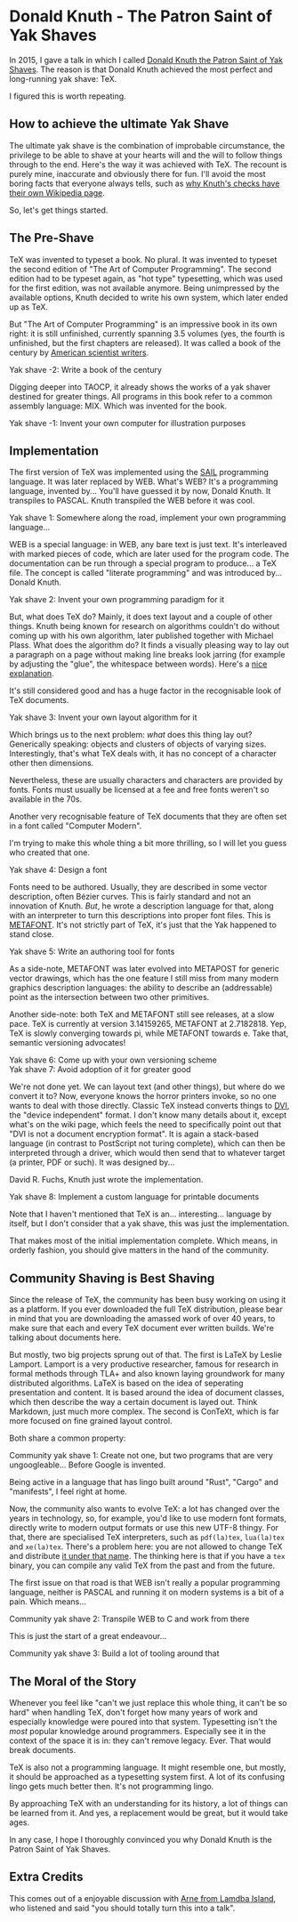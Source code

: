 # Donald Knuth - The Patron Saint of Yak Shaves

In 2015, I gave a talk in which I called [Donald Knuth the Patron Saint of Yak Shaves](https://speakerdeck.com/skade/tex-the-ultimate-yakshave). The reason is that Donald Knuth achieved the most perfect and long-running yak shave: TeX.

I figured this is worth repeating.

## How to achieve the ultimate Yak Shave

The ultimate yak shave is the combination of improbable circumstance, the privilege to be able to shave at your hearts will and the will to follow things through to the end. Here's the way it was achieved with TeX. The recount is purely mine, inaccurate and obviously there for fun. I'll avoid the most boring facts that everyone always tells, such as [why Knuth's checks have their own Wikipedia page](https://en.wikipedia.org/wiki/Knuth_reward_check).

So, let's get things started.

## The Pre-Shave

TeX was invented to typeset a book. No plural. It was invented to typeset the second edition of "The Art of Computer Programming". The second edition had to be typeset again, as "hot type" typesetting, which was used for the first edition, was not available anymore. Being unimpressed by the available options, Knuth decided to write his own system, which later ended up as TeX.

But "The Art of Computer Programming" is an impressive book in its own right: it is still unfinished, currently spanning 3.5 volumes (yes, the fourth is unfinished, but the first chapters are released). It was called a book of the century by [American scientist writers](https://web.archive.org/web/20080820030403/http://www.americanscientist.org/bookshelf/pub/100-or-so-books-that-shaped-a-century-of-science).

Yak shave -2: Write a book of the century

Digging deeper into TAOCP, it already shows the works of a yak shaver destined for greater things. All programs in this book refer to a common assembly language: MIX. Which was invented for the book.

Yak shave -1: Invent your own computer for illustration purposes

## Implementation

The first version of TeX was implemented using the [SAIL](https://en.wikipedia.org/wiki/SAIL_(programming_language)) programming language. It was later replaced by WEB. What's WEB? It's a programming language, invented by... You'll have guessed it by now, Donald Knuth. It transpiles to PASCAL. Knuth transpiled the WEB before it was cool.

Yak shave 1: Somewhere along the road, implement your own programming language...

WEB is a special language: in WEB, any bare text is just text. It's interleaved with marked pieces of code, which are later used for the program code. The documentation can be run through a special program to produce... a TeX file. The concept is called "literate programming" and was introduced by... Donald Knuth.

Yak shave 2: Invent your own programming paradigm for it

But, what does TeX do? Mainly, it does text layout and a couple of other things. Knuth being known for research on algorithms couldn't do without coming up with his own algorithm, later published together with Michael Plass. What does the algorithm do? It finds a visually pleasing way to lay out a paragraph on a page without making line breaks look jarring (for example by adjusting the "glue", the whitespace between words). Here's a [nice explanation](https://www.ugrad.cs.ubc.ca/~cs490/2015W2/lectures/Knuth.pdf).

It's still considered good and has a huge factor in the recognisable look of TeX documents.

Yak shave 3: Invent your own layout algorithm for it

Which brings us to the next problem: _what_ does this thing lay out? Generically speaking: objects and clusters of objects of varying sizes. Interestingly, that's what TeX deals with, it has no concept of a character other then dimensions.

Nevertheless, these are usually characters and characters are provided by fonts. Fonts must usually be licensed at a fee and free fonts weren't so available in the 70s.

Another very recognisable feature of TeX documents that they are often set in a font called "Computer Modern".

I'm trying to make this whole thing a bit more thrilling, so I will let you guess who created that one.

Yak shave 4: Design a font

Fonts need to be authored. Usually, they are described in some vector description, often Bézier curves. This is fairly standard and not an innovation of Knuth. _But_, he wrote a description language for that, along with an interpreter to turn this descriptions into proper font files. This is [METAFONT](https://en.wikipedia.org/wiki/Metafont). It's not strictly part of TeX, it's just that the Yak happened to stand close.

Yak shave 5: Write an authoring tool for fonts

As a side-note, METAFONT was later evolved into METAPOST for generic vector drawings, which has the one feature I still miss from many modern graphics description languages: the ability to describe an (addressable) point as the intersection between two other primitives.

Another side-note: both TeX and METAFONT still see releases, at a slow pace. TeX is currently at version 3.14159265, METAFONT at 2.7182818. Yep, TeX is slowly converging towards pi, while METAFONT towards e. Take that, semantic versioning advocates!

Yak shave 6: Come up with your own versioning scheme  
Yak shave 7: Avoid adoption of it for greater good

We're not done yet. We can layout text (and other things), but where do we convert it to? Now, everyone knows the horror printers invoke, so no one wants to deal with those directly. Classic TeX instead converts things to [DVI](https://en.wikipedia.org/wiki/Device_independent_file_format), the "device independent" format. I don't know many details about it, except what's on the wiki page, which feels the need to specifically point out that "DVI is not a document encryption format". It is again a stack-based language (in contrast to PostScript not turing complete), which can then be interpreted through a driver, which would then send that to whatever target (a printer, PDF or such). It was designed by...

David R. Fuchs, Knuth just wrote the implementation.

Yak shave 8: Implement a custom language for printable documents

Note that I haven't mentioned that TeX is an... interesting... language by itself, but I don't consider that a yak shave, this was just the implementation.

That makes most of the initial implementation complete. Which means, in orderly fashion, you should give matters in the hand of the community.

## Community Shaving is Best Shaving

Since the release of TeX, the community has been busy working on using it as a platform. If you ever downloaded the full TeX distribution, please bear in mind that you are downloading the amassed work of over 40 years, to make sure that each and every TeX document ever written builds. We're talking about documents here.

But mostly, two big projects sprung out of that. The first is LaTeX by Leslie Lamport. Lamport is a very productive researcher, famous for research in formal methods through TLA+ and also known laying groundwork for many distributed algorithms. LaTeX is based on the idea of seperating presentation and content. It is based around the idea of document classes, which then describe the way a certain document is layed out. Think Markdown, just much more complex. The second is ConTeXt, which is far more focused on fine grained layout control.

Both share a common property:

Community yak shave 1: Create not one, but two programs that are very ungoogleable... Before Google is invented.

Being active in a language that has lingo built around "Rust", "Cargo" and "manifests", I feel right at home.

Now, the community also wants to evolve TeX: a lot has changed over the years in technology, so, for example, you'd like to use modern font formats, directly write to modern output formats or use this new UTF-8 thingy. For that, there are specialised TeX interpreters, such as `pdf(la)tex`, `lua(la)tex` and `xe(la)tex`. There's a problem here: you are not allowed to change TeX and distribute [it under that name](https://en.wikipedia.org/wiki/TeX#License). The thinking here is that if you have a `tex` binary, you can compile any valid TeX from the past and from the future.

The first issue on that road is that WEB isn't really a popular programming language, neither is PASCAL and running it on modern systems is a bit of a pain. Which means...

Community yak shave 2: Transpile WEB to C and work from there

This is just the start of a great endeavour...

Community yak shave 3: Build a lot of tooling around that

## The Moral of the Story

Whenever you feel like "can't we just replace this whole thing, it can't be so hard" when handling TeX, don't forget how many years of work and especially knowledge were poured into that system. Typesetting isn't the _most_ popular knowledge around programmers. Especially see it in the context of the space it is in: they can't remove legacy. Ever. That would break documents.

TeX is also not a programming language. It might resemble one, but mostly, it should be approached as a typesetting system first. A lot of its confusing lingo gets much better then. It's not programming lingo.

By approaching TeX with an understanding for its history, a lot of things can be learned from it. And yes, a replacement would be great, but it would take ages.

In any case, I hope I thoroughly convinced you why Donald Knuth is the Patron Saint of Yak Shaves.

## Extra Credits

This comes out of a enjoyable discussion with [Arne from Lamdba Island](https://lambdaisland.com/), who listened and said "you should totally turn this into a talk".